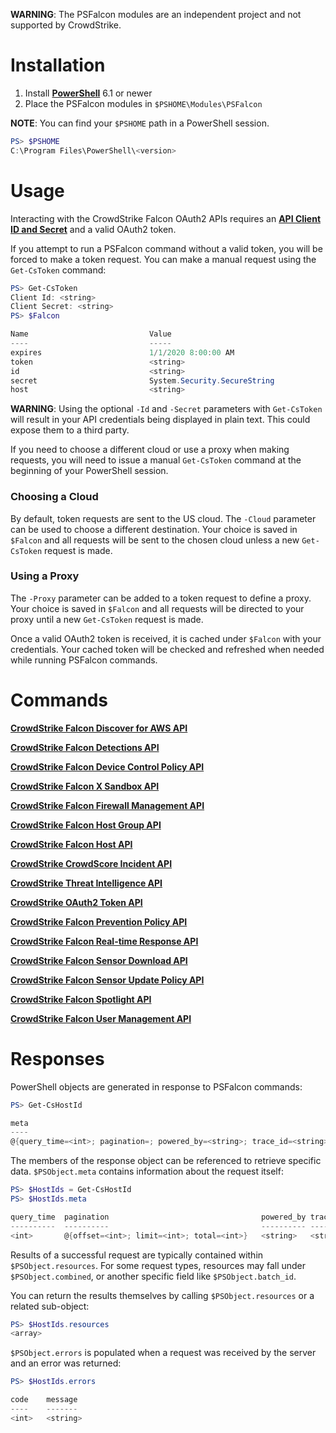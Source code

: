 **WARNING**: The PSFalcon modules are an independent project and not supported by CrowdStrike.

# Installation

1. Install **[PowerShell](https://github.com/PowerShell/PowerShell#Get-PowerShell)** 6.1 or newer
2. Place the PSFalcon modules in `$PSHOME\Modules\PSFalcon`

**NOTE**: You can find your `$PSHOME` path in a PowerShell session.

```powershell
PS> $PSHOME
C:\Program Files\PowerShell\<version>
```

# Usage

Interacting with the CrowdStrike Falcon OAuth2 APIs requires an **[API Client ID and Secret](https://falcon.crowdstrike.com/support/api-clients-and-keys)** and a valid
OAuth2 token.

If you attempt to run a PSFalcon command without a valid token, you will be forced to make a token
request. You can make a manual request using the `Get-CsToken` command:

```powershell
PS> Get-CsToken
Client Id: <string>
Client Secret: <string>
PS> $Falcon

Name                           Value
----                           -----
expires                        1/1/2020 8:00:00 AM
token                          <string>
id                             <string>
secret                         System.Security.SecureString
host                           <string>
```

**WARNING**: Using the optional `-Id` and `-Secret` parameters with `Get-CsToken` will result in your API
credentials being displayed in plain text. This could expose them to a third party.

If you need to choose a different cloud or use a proxy when making requests, you will need to issue a manual
`Get-CsToken` command at the beginning of your PowerShell session.

### Choosing a Cloud

By default, token requests are sent to the US cloud. The `-Cloud` parameter can be used to choose a different
destination. Your choice is saved in `$Falcon` and all requests will be sent to the chosen cloud unless a new
`Get-CsToken` request is made.

### Using a Proxy

The `-Proxy` parameter can be added to a token request to define a proxy. Your choice is saved in `$Falcon`
and all requests will be directed to your proxy until a new `Get-CsToken` request is made.

Once a valid OAuth2 token is received, it is cached under `$Falcon` with your credentials. Your cached
token will be checked and refreshed when needed while running PSFalcon commands.

# Commands

**[CrowdStrike Falcon Discover for AWS API](/cloud-connect-aws)**

**[CrowdStrike Falcon Detections API](/detects)**

**[CrowdStrike Falcon Device Control Policy API](/device-control-policies)**

**[CrowdStrike Falcon X Sandbox API](/falconx-sandbox)**

**[CrowdStrike Falcon Firewall Management API](/firewall-management)**

**[CrowdStrike Falcon Host Group API](/host-group)**

**[CrowdStrike Falcon Host API](/hosts)**

**[CrowdStrike CrowdScore Incident API](/incidents)**

**[CrowdStrike Threat Intelligence API](/intel)**

**[CrowdStrike OAuth2 Token API](/oauth2)**

**[CrowdStrike Falcon Prevention Policy API](/prevention-policies)**

**[CrowdStrike Falcon Real-time Response API](/real-time-response)**

**[CrowdStrike Falcon Sensor Download API](/sensor-download)**

**[CrowdStrike Falcon Sensor Update Policy API](/sensor-update-policies)**

**[CrowdStrike Falcon Spotlight API](/spotlight-vulnerabilities)**

**[CrowdStrike Falcon User Management API](/user-management)**

# Responses

PowerShell objects are generated in response to PSFalcon commands:

```powershell
PS> Get-CsHostId

meta                                                                        resources
----                                                                        ---------
@{query_time=<int>; pagination=; powered_by=<string>; trace_id=<string>}    @{...}
```

The members of the response object can be referenced to retrieve specific data. `$PSObject.meta`
contains information about the request itself:

```powershell
PS> $HostIds = Get-CsHostId
PS> $HostIds.meta

query_time  pagination                                  powered_by trace_id
----------  ----------                                  ---------- --------
<int>       @{offset=<int>; limit=<int>; total=<int>}   <string>   <string>
```

Results of a successful request are typically contained within `$PSObject.resources`. For some request
types, resources may fall under `$PSObject.combined`, or another specific field like `$PSObject.batch_id`.

You can return the results themselves by calling `$PSObject.resources` or a related sub-object:

```powershell
PS> $HostIds.resources
<array>
```

`$PSObject.errors` is populated when a request was received by the server and an error was returned:

```powershell
PS> $HostIds.errors

code    message
----    -------
<int>   <string>
```
